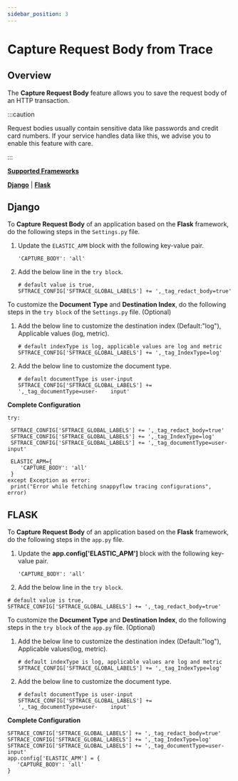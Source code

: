 ```yaml
---
sidebar_position: 3 
---
```

# Capture Request Body from Trace
## Overview

The **Capture Request Body** feature allows you to save the request body of an HTTP transaction.

:::caution

Request bodies usually contain sensitive data like passwords and credit card numbers. If your service handles data like this, we advise you to enable this feature with care.

:::



**<u>Supported Frameworks</u>** 

**[Django](capture_request_body_from_trace#django)** | **[Flask](capture_request_body_from_trace#flask)**

## Django

To **Capture Request Body** of an application based on the **Flask** framework, do the following steps in the `Settings.py` file.

1. Update the `ELASTIC_APM` block with the following key-value pair.

   ```
   'CAPTURE_BODY': 'all'
   ```

2. Add the below line in the `try block`.

   ```
   # default value is true, 
   SFTRACE_CONFIG['SFTRACE_GLOBAL_LABELS'] += ',_tag_redact_body=true'
   ```

To customize the **Document Type** and **Destination Index**, do the following steps in the `try block` of the `Settings.py` file. (Optional)

1. Add the below line to customize the destination index (Default:"log"), Applicable values (log, metric).
   
   ```
   # default indexType is log, applicable values are log and metric
   SFTRACE_CONFIG['SFTRACE_GLOBAL_LABELS'] += ',_tag_IndexType=log'
   ```

2. Add the below line to customize the document type.
   
   ```
   # default documentType is user-input
   SFTRACE_CONFIG['SFTRACE_GLOBAL_LABELS'] += ',_tag_documentType=user-    input'
   ```
   

**Complete Configuration**

  ```
  try: 
         
   SFTRACE_CONFIG['SFTRACE_GLOBAL_LABELS'] += ',_tag_redact_body=true'
   SFTRACE_CONFIG['SFTRACE_GLOBAL_LABELS'] += ',_tag_IndexType=log'
   SFTRACE_CONFIG['SFTRACE_GLOBAL_LABELS'] += ',_tag_documentType=user-input'
         
   ELASTIC_APM={ 
      'CAPTURE_BODY': 'all'
   } 
except Exception as error: 
   print("Error while fetching snappyflow tracing configurations", error) 

  ```
## FLASK

To **Capture Request Body** of an application based on the **Flask** framework, do the following steps in the `app.py` file.

1. Update the **app.config['ELASTIC_APM']** block with the following key-value pair.

   ```
   'CAPTURE_BODY': 'all'
   ```

2. Add the below line in the `try block`.
   
  ```
  # default value is true, 
  SFTRACE_CONFIG['SFTRACE_GLOBAL_LABELS'] += ',_tag_redact_body=true'
  ```

To customize the **Document Type** and **Destination Index**, do the following steps in the `try block` of the `app.py` file. (Optional)

1. Add the below line to customize the destination index (Default:"log"), Applicable values(log, metric).

   ```
   # default indexType is log, applicable values are log and metric
   SFTRACE_CONFIG['SFTRACE_GLOBAL_LABELS'] += ',_tag_IndexType=log'
   ```
   
2. Add the below line to customize the document type.
   
   ```
   # default documentType is user-input
   SFTRACE_CONFIG['SFTRACE_GLOBAL_LABELS'] += ',_tag_documentType=user-    input'
   ```

**Complete Configuration**

```
SFTRACE_CONFIG['SFTRACE_GLOBAL_LABELS'] += ',_tag_redact_body=true'
SFTRACE_CONFIG['SFTRACE_GLOBAL_LABELS'] += ',_tag_IndexType=log'
SFTRACE_CONFIG['SFTRACE_GLOBAL_LABELS'] += ',_tag_documentType=user-input'
app.config['ELASTIC_APM'] = {
   'CAPTURE_BODY': 'all'
}
```

